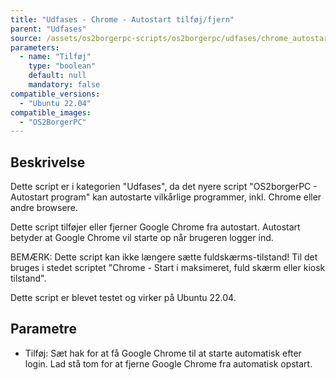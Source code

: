 ```yaml
---
title: "Udfases - Chrome - Autostart tilføj/fjern"
parent: "Udfases"
source: /assets/os2borgerpc-scripts/os2borgerpc/udfases/chrome_autostart.sh
parameters:
  - name: "Tilføj"
    type: "boolean"
    default: null
    mandatory: false
compatible_versions:
  - "Ubuntu 22.04"
compatible_images:
  - "OS2BorgerPC"
---
```


## Beskrivelse
Dette script er i kategorien "Udfases", da det nyere script "OS2borgerPC - Autostart program" kan autostarte vilkårlige programmer, inkl. Chrome eller andre browsere.

Dette script tilføjer eller fjerner Google Chrome fra autostart.
Autostart betyder at Google Chrome vil starte op når brugeren logger ind.

BEMÆRK: Dette script kan ikke længere sætte fuldskærms-tilstand! Til det bruges i stedet scriptet "Chrome - Start i maksimeret, fuld skærm eller kiosk tilstand".

Dette script er blevet testet og virker på Ubuntu 22.04.

## Parametre
- Tilføj:
   Sæt hak for at få Google Chrome til at starte automatisk efter login.
   Lad stå tom for at fjerne Google Chrome fra automatisk opstart.

